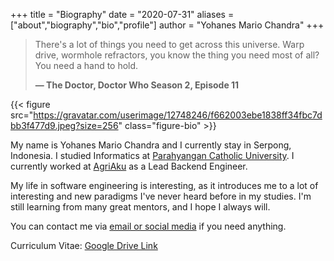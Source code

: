+++
title = "Biography"
date = "2020-07-31"
aliases = ["about","biography","bio","profile"]
author = "Yohanes Mario Chandra"
+++

> There's a lot of things you need to get across this universe. Warp drive, wormhole refractors, you know the thing you need most of all? You need a hand to hold.
> 
> **— The Doctor, Doctor Who Season 2, Episode 11**

{{< figure src="https://gravatar.com/userimage/12748246/f662003ebe1838ff34fbc7dbb3f477d9.jpeg?size=256" class="figure-bio" >}}

My name is Yohanes Mario Chandra and I currently stay in Serpong, Indonesia. I studied Informatics at [Parahyangan Catholic University](https://unpar.ac.id). I currently worked at [AgriAku](https://agriaku.com) as a Lead Backend Engineer.

My life in software engineering is interesting, as it introduces me to a lot of interesting and new paradigms I've never heard before in my studies. I'm still learning from many great mentors, and I hope I always will.

You can contact me via [email or social media](/contact) if you need anything.

Curriculum Vitae: [Google Drive Link](https://drive.google.com/drive/folders/16KkjRQS9MiQcjFcSQuKtn-nR-NoJx3fp)
